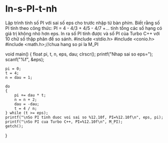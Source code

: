 # In-s-PI-t-nh
Lập trình tính số PI với sai số eps cho trước nhập từ bàn phím. Biết rằng số PI tính theo công thức: PI = 4 - 4/3 + 4/5 - 4/7 +... tính tổng các số hạng có giá trị không nhỏ hơn eps. In ra số PI tính được và số PI của Turbo C++ với 10 chữ số thập phân để so sánh.
#include <stdio.h>
#include <conio.h>
#include <math.h>;//chua hang so pi la M_PI

void main()
{
	float pi, t, n, eps, dau;
	clrscr();
	printf("Nhap sai so eps=");
	scanf("%f", &eps);

	pi = 0;
	t = 4;
	n = dau = 1;

	do
	{
		pi += dau * t;
		n = n + 2;
		dau = -dau;
		t = 4 / n;
	} while (t >= eps);
	printf("\nSo PI tinh duoc voi sai so %12.10f, PI=%12.10f\n", eps, pi);
	printf("\nSo PI cua Turbo C++, PI=%12.10f\n", M_PI);
	getch();
}
